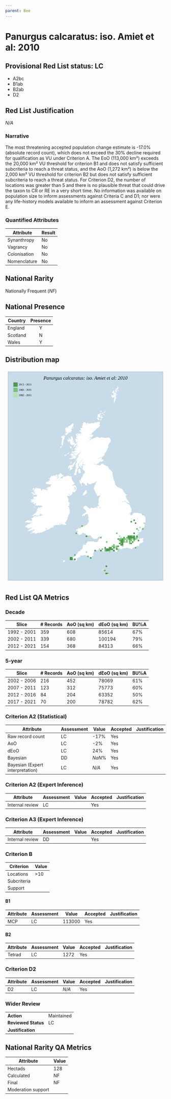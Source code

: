 ```yaml
---
parent: Bee
---
```


# Panurgus calcaratus: iso. Amiet et al: 2010

## Provisional Red List status: LC
- A2bc
- B1ab
- B2ab
- D2

## Red List Justification
*N/A*

### Narrative


The most threatening accepted population change estimate is -17.0% (absolute record count), which does not exceed the 30% decline required for qualification as VU under Criterion A. The EoO (113,000 km²) exceeds the 20,000 km² VU threshold for criterion B1 and does not satisfy sufficient subcriteria to reach a threat status, and the AoO (1,272 km²) is below the 2,000 km² VU threshold for criterion B2 but does not satisfy sufficient subcriteria to reach a threat status. For Criterion D2, the number of locations was greater than 5 and there is no plausible threat that could drive the taxon to CR or RE in a very short time. No information was available on population size to inform assessments against Criteria C and D1; nor were any life-history models available to inform an assessment against Criterion E.

### Quantified Attributes
|Attribute|Result|
|---|---|
|Synanthropy|No|
|Vagrancy|No|
|Colonisation|No|
|Nomenclature|No|


## National Rarity
Nationally Frequent (*NF*)

## National Presence
|Country|Presence
|---|:-:|
|England|Y|
|Scotland|N|
|Wales|Y|


## Distribution map
![](../map/385.svg)

## Red List QA Metrics
### Decade
| Slice | # Records | AoO (sq km) | dEoO (sq km) |BU%A |
|---|---|---|---|---|
|1992 - 2001|359|608|85614|67%|
|2002 - 2011|339|680|100194|79%|
|2012 - 2021|154|368|84313|66%|

### 5-year
| Slice | # Records | AoO (sq km) | dEoO (sq km) |BU%A |
|---|---|---|---|---|
|2002 - 2006|216|452|78069|61%|
|2007 - 2011|123|312|75773|60%|
|2012 - 2016|84|204|63352|50%|
|2017 - 2021|70|200|78782|62%|

### Criterion A2 (Statistical)
|Attribute|Assessment|Value|Accepted|Justification
|---|---|---|---|---|
|Raw record count|LC|-17%|Yes||
|AoO|LC|-2%|Yes||
|dEoO|LC|24%|Yes||
|Bayesian|DD|*NaN*%|Yes||
|Bayesian (Expert interpretation)|LC|*N/A*|Yes||

### Criterion A2 (Expert Inference)
|Attribute|Assessment|Value|Accepted|Justification
|---|---|---|---|---|
|Internal review|LC||Yes||

### Criterion A3 (Expert Inference)
|Attribute|Assessment|Value|Accepted|Justification
|---|---|---|---|---|
|Internal review|DD||Yes||

### Criterion B
|Criterion| Value|
|---|---|
|Locations|>10|
|Subcriteria||
|Support||

#### B1
|Attribute|Assessment|Value|Accepted|Justification
|---|---|---|---|---|
|MCP|LC|113000|Yes||

#### B2
|Attribute|Assessment|Value|Accepted|Justification
|---|---|---|---|---|
|Tetrad|LC|1272|Yes||

### Criterion D2
|Attribute|Assessment|Value|Accepted|Justification
|---|---|---|---|---|
|D2|LC|*N/A*|Yes||

### Wider Review
|  |  |
|---|---|
|**Action**|Maintained|
|**Reviewed Status**|LC|
|**Justification**||

## National Rarity QA Metrics
|Attribute|Value|
|---|---|
|Hectads|128|
|Calculated|NF|
|Final|NF|
|Moderation support||
